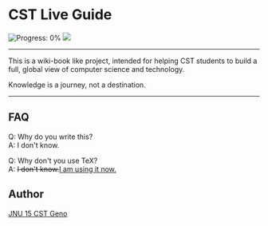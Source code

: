 # CST Live Guide

![Progress: 0%](https://img.shields.io/badge/progress-0%25-lightgrey.svg) ![](https://img.shields.io/github/downloads/CSTGit/CST-Live-Guide/total.svg)

---

This is a wiki-book like project, intended for helping CST students to build a full, global view of computer science and technology.

Knowledge is a journey, not a destination.

---

## FAQ

Q: Why do you write this?  
A: I don't know.

Q: Why don't you use TeX?  
A: <del>I don't know.</del><ins>I am using it now.</ins>

## Author

[JNU 15 CST Geno](https://github.com/geno1024)